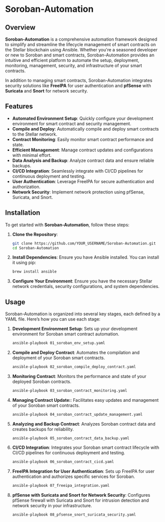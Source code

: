 # Soroban-Automation

## Overview
**Soroban-Automation** is a comprehensive automation framework designed to simplify and streamline the lifecycle management of smart contracts on the Stellar blockchain using Ansible. Whether you're a seasoned developer or new to Soroban and smart contracts, Soroban-Automation provides an intuitive and efficient platform to automate the setup, deployment, monitoring, management, security, and infrastructure of your smart contracts.

In addition to managing smart contracts, Soroban-Automation integrates security solutions like **FreeIPA** for user authentication and **pfSense** with **Suricata** and **Snort** for network security.

## Features
- **Automated Environment Setup**: Quickly configure your development environment for smart contract and security management.
- **Compile and Deploy**: Automatically compile and deploy smart contracts to the Stellar network.
- **Contract Monitoring**: Easily monitor smart contract performance and state.
- **Efficient Management**: Manage contract updates and configurations with minimal effort.
- **Data Analysis and Backup**: Analyze contract data and ensure reliable backups.
- **CI/CD Integration**: Seamlessly integrate with CI/CD pipelines for continuous deployment and testing.
- **User Authentication**: Leverage FreeIPA for secure authentication and authorization.
- **Network Security**: Implement network protection using pfSense, Suricata, and Snort.

## Installation
To get started with **Soroban-Automation**, follow these steps:

1. **Clone the Repository**:
   ```bash
   git clone https://github.com/YOUR_USERNAME/Soroban-Automation.git
   cd Soroban-Automation
2. **Install Dependencies**:
Ensure you have Ansible installed. You can install it using pip:
   ```bash
   brew install ansible
3. **Configure Your Environment**:
Ensure you have the necessary Stellar network credentials, security configurations, and system dependencies.

## Usage

Soroban-Automation is organized into several key stages, each defined by a YAML file. Here’s how you can use each stage:

1. **Development Environment Setup**:
Sets up your development environment for Soroban smart contract automation.
   ```bash
   ansible-playbook 01_soroban_env_setup.yaml

2. **Compile and Deploy Contract**:
Automates the compilation and deployment of your Soroban smart contracts.
   ```bash
   ansible-playbook 02_soroban_compile_deploy_contract.yaml

3. **Monitoring Contract**:
Monitors the performance and state of your deployed Soroban contracts.
   ```bash
   ansible-playbook 03_soroban_contract_monitoring.yaml

4. **Managing Contract Update:**:
Facilitates easy updates and management of your Soroban smart contracts.
   ```bash
   ansible-playbook 04_soroban_contract_update_management.yaml

5. **Analyzing and Backup Contract**:
Analyzes Soroban contract data and creates backups for reliability.
   ```bash
   ansible-playbook 05_soroban_contract_data_backup.yaml

6. **CI/CD Integration**:
Integrates your Soroban smart contract lifecycle with CI/CD pipelines for continuous deployment and testing.
   ```bash
   ansible-playbook 06_soroban_contract_cicd.yaml

7. **FreeIPA Integration for User Authentication**:
Sets up FreeIPA for user authentication and authorizes specific services for Soroban.
   ```bash
   ansible-playbook 07_freeipa_integration.yaml

7. **pfSense with Suricata and Snort for Network Security**:
Configures pfSense firewall with Suricata and Snort for intrusion detection and network security in your infrastructure.
   ```bash
   ansible-playbook 08_pfsense_snort_suricata_security.yaml








